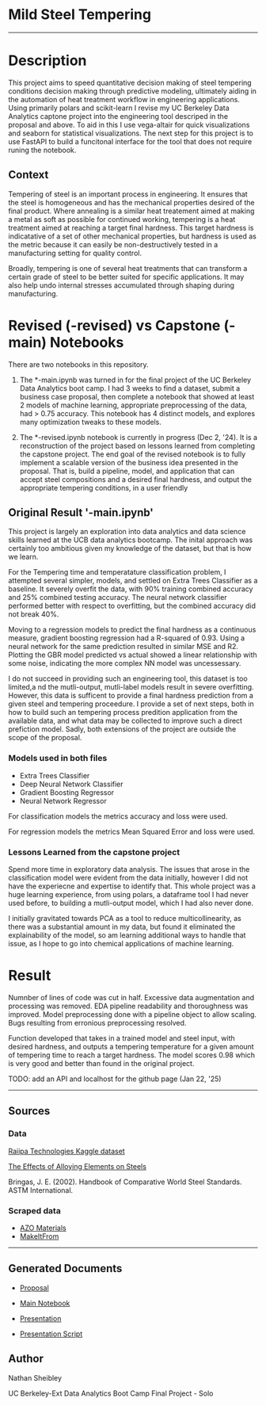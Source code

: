 # Mild Steel Tempering
---
# Description
This project aims to speed quantitative decision making of steel tempering conditions decision making through predictive modeling, ultimately aiding in the automation of heat treatment workflow in engineering applications. Using primarily polars and scikit-learn I revise my UC Berkeley Data Analytics captone project into the engineering tool descriped in the proposal and above. To aid in this I use vega-altair for quick visualizations and seaborn for statistical visualizations. The next step for this project is to use FastAPI to build a funcitonal interface for the tool that does not require runing the notebook.

## Context
Tempering of steel is an important process in engineering. It ensures that the steel is homogeneous and has the mechanical properties desired of the final product. Where annealing is a similar heat treatement aimed at making a metal as soft as possible for continued working, tempering is a heat treatment aimed at reaching a target final hardness. This target hardness is indicatative of a set of other mechanical properties, but hardness is used as the metric because it can easily be non-destructively tested in a manufacturing setting for quality control.

Broadly, tempering is one of several heat treatments that can transform a certain grade of steel to be better suited for specific applications. It may also help undo internal stresses accumulated through shaping during manufacturing.

# Revised (-revised) vs Capstone (-main) Notebooks

There are two notebooks in this repository. 

1. The *-main.ipynb was turned in for the final project of the UC Berkeley Data Analytics boot camp. I had 3 weeks to find a dataset, submit a business case proposal, then complete a notebook that showed at least 2 models of machine learning, appropriate preprocessing of the data, had > 0.75 accuracy. This notebook has 4 distinct models, and explores many optimization tweaks to these models.

2. The *-revised.ipynb notebook is currently in progress (Dec 2, '24). It is a reconstruction of the project based on lessons learned from completing the capstone project. The end goal of the revised notebook is to fully implement a scalable version of the business idea presented in the proposal. That is, build a pipeline, model, and application that can accept steel compositions and a desired final hardness, and output the appropriate tempering conditions, in a user friendly 

## Original Result '-main.ipynb'
This project is largely an exploration into data analytics and data science skills learned at the UCB data analytics bootcamp. The inital approach was certainly too ambitious given my knowledge of the dataset, but that is how we learn.

For the Tempering time and temperatature classification problem, I attempted several simpler, models, and settled on Extra Trees Classifier as a baseline. It severely overfit the data, with 90% training combined accuracy and 25% combined testing accuracy. The neural network classifier performed better with respect to overfitting, but the combined accuracy did not break 40%.

Moving to a regression models to predict the final hardness as a continuous measure, gradient boosting regression had a R-squared of 0.93. Using a neural network for the same prediction resulted in similar MSE and R2. Plotting the GBR model predicted vs actual showed a linear relationship with some noise, indicating the more complex NN model was uncessessary. 

I do not succeed in providing such an engineering tool, this dataset is too limited,a nd the mutli-output, mutli-label models result in severe overfitting. However, this data is sufficent to provide a final hardness prediction from a given steel and tempering proceedure. I provide a set of next steps, both in how to build such an tempering process predition application from the available data, and what data may be collected to improve such a direct prefiction model. Sadly, both extensions of the project are outside the scope of the proposal.

### Models used in both files
* Extra Trees Classifier
* Deep Neural Network Classifier
* Gradient Boosting Regressor
* Neural Network Regressor

For classification models the metrics accuracy and loss were used.

For regression models the metrics Mean Squared Error and loss were used.

### Lessons Learned from the capstone project
Spend more time in exploratory data analysis. The issues that arose in the classification model were evident from the data initially, however I did not have the experiecne and expertise to identify that. This whole project was a huge learning experience, from using polars, a dataframe tool I had never used before, to building a mutli-output model, which I had also never done.

I initially gravitated towards PCA as a tool to reduce multicollinearity, as there was a substantial amount in my data, but found it eliminated the explainability of the model, so am learning additional ways to handle that issue, as I hope to go into chemical applications of machine learning.

# Result
Numnber of lines of code was cut in half. Excessive data augmentation and processing was removed. EDA pipeline readability and thoroughness was improved. Model preprocessing done with a pipeline object to allow scaling. Bugs resulting from erronious preprocessing resolved. 

Function developed that takes in a trained model and steel input, with desired hardness, and outputs a tempering temperature for a given amount of tempering time to reach a target hardness. The model scores 0.98 which is very good and better than found in the original project.

TODO: add an API and localhost for the github page (Jan 22, '25)

---
## Sources
### Data
[Raiipa Technologies Kaggle dataset](https://www.kaggle.com/datasets/rgerschtzsauer/tempering-data-for-carbon-and-low-alloy-steels)

[The Effects of Alloying Elements on Steels](https://www.semanticscholar.org/paper/Christian-Doppler-Laboratory-for-Early-Stages-of-of-Maalekian/8b2503ef6e92e0452156547acb3f59e6c53e266c)

Bringas, J. E. (2002). Handbook of Comparative World Steel Standards. ASTM International.
 ### Scraped data
 * [AZO Materials](https://www.azom.com/)
 * [MakeItFrom](https://www.makeitfrom.com/)

---
## Generated Documents
* [Proposal](references/Nathan_project4_proposal.docx)

* [Main Notebook](Mild_Steel_Tempering-main.ipynb)

* [Presentation](references/Mild-Steel-Tempering-Presentation.pptx)

* [Presentation Script](references/pres_outline_and_script.md)

## Author
Nathan Sheibley

UC Berkeley-Ext Data Analytics Boot Camp Final Project - Solo
